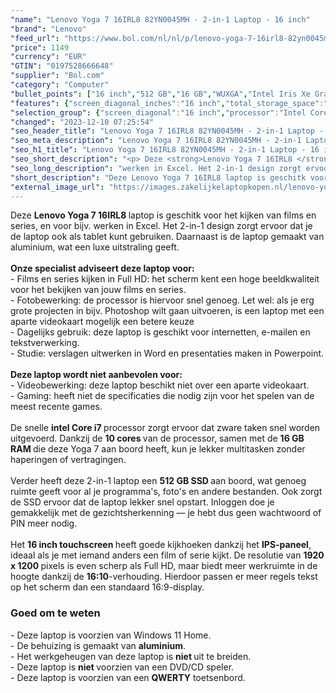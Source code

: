 ```yaml
---
"name": "Lenovo Yoga 7 16IRL8 82YN0045MH - 2-in-1 Laptop - 16 inch"
"brand": "Lenovo"
"feed_url": "https://www.bol.com/nl/nl/p/lenovo-yoga-7-16irl8-82yn0045mh-2-in-1-laptop-16-inch/9300000151986319"
"price": 1149
"currency": "EUR"
"GTIN": "0197528666648"
"supplier": "Bol.com"
"category": "Computer"
"bullet_points": ["16 inch","512 GB","16 GB","WUXGA","Intel Iris Xe Graphics","2-in-1"]
"features": {"screen_diagonal_inches":"16 inch","total_storage_space":"512 GB","memory_size":"16 GB","graphics":"WUXGA","graphics_card":"Intel Iris Xe Graphics","purpose_laptop":"2-in-1"}
"selection_group": {"screen_diagonal":"16 inch","processor":"Intel Core i7","changed_price_past_3_days":false,"product_family":"Yoga"}
"changed": "2023-12-10 07:25:54"
"seo_header_title": "Lenovo Yoga 7 16IRL8 82YN0045MH - 2-in-1 Laptop - 16 inch"
"seo_meta_description": "Lenovo Yoga 7 16IRL8 82YN0045MH - 2-in-1 Laptop - 16 inch"
"seo_h1_title": "Lenovo Yoga 7 16IRL8 82YN0045MH - 2-in-1 Laptop - 16 inch"
"seo_short_description": "<p> Deze <strong>Lenovo Yoga 7 16IRL8 </strong>laptop is geschitk voor het kijken van films en series, en voor bijv."
"seo_long_description": "werken in Excel. Het 2-in-1 design zorgt ervoor dat je de laptop ook als tablet kunt gebruiken. Daarnaast is de laptop gemaakt van aluminium, wat een luxe uitstraling geeft. <br /><br /><strong>Onze specialist adviseert deze laptop voor:</strong><br />- Films en series kijken in Full HD: het scherm kent een hoge beeldkwaliteit voor het bekijken van jouw films en series. <br />- Fotobewerking: de processor is hiervoor snel genoeg. Let wel: als je erg grote projecten in bijv. Photoshop wilt gaan uitvoeren, is een laptop met een aparte videokaart mogelijk een betere keuze<br />- Dagelijks gebruik: deze laptop is geschikt voor internetten, e-mailen en tekstverwerking. <br />- Studie: verslagen uitwerken in Word en presentaties maken in Powerpoint. <br /><br /><strong>Deze laptop wordt niet aanbevolen voor:</strong><br />- Videobewerking: deze laptop beschikt niet over een aparte videokaart. <br />- Gaming: heeft niet de specificaties die nodig zijn voor het spelen van de meest recente games. <br /><br />De snelle <strong>intel Core i7 </strong>processor zorgt ervoor dat zware taken snel worden uitgevoerd. Dankzij de <strong>10 cores </strong>van de processor, samen met de <strong>16 GB RAM </strong>die deze Yoga 7 aan boord heeft, kun je lekker multitasken zonder haperingen of vertragingen. <br /><br />Verder heeft deze 2-in-1 laptop een <strong>512 GB SSD </strong>aan boord, wat genoeg ruimte geeft voor al je programma's, foto's en andere bestanden. Ook zorgt de SSD ervoor dat de laptop lekker snel opstart. Inloggen doe je gemakkelijk met de gezichtsherkenning — je hebt dus geen wachtwoord of PIN meer nodig. <br /><br />Het <strong>16 inch touchscreen </strong>heeft goede kijkhoeken dankzij het <strong>IPS-paneel</strong>, ideaal als je met iemand anders een film of serie kijkt. De resolutie van <strong>1920 x 1200 </strong>pixels is even scherp als Full HD, maar biedt meer werkruimte in de hoogte dankzij de <strong>16:10</strong>-verhouding. Hierdoor passen er meer regels tekst op het scherm dan een standaard 16:9-display. </p> <h3>Goed om te weten</h3> <p> - Deze laptop is voorzien van Windows 11 Home. <br />- De behuizing is gemaakt van <strong>aluminium</strong>. <br />- Het werkgeheugen van deze laptop is <strong>niet </strong>uit te breiden. <br />- Deze laptop is <strong>niet </strong>voorzien van een DVD/CD speler. <br />- Deze laptop is voorzien van een <strong>QWERTY</strong> toetsenbord. </p>"
"short_description": "Deze Lenovo Yoga 7 16IRL8 laptop is geschitk voor het kijken van films en series, en voor bijv. werken in Excel. Het 2-in-1 design zorgt ervoor dat je de laptop ook als tablet kunt gebruiken. Daarnaast is de laptop gemaakt van aluminium, wat een luxe uitstraling geeft. Onze specialist adviseert deze laptop voor: - Films en series kijken in Full HD: het scherm kent een hoge beeldkwaliteit voor het bekijken van jouw films en series. - Fotobewerking: de processor is hiervoor snel genoeg. Let wel: als je erg grote projecten in bijv. Photoshop wilt gaan uitvoeren, is een laptop met een aparte videokaart mogelijk een betere keuze - Dagelijks gebruik: deze laptop is geschikt voor internetten, e-mailen en tekstverwerking. - Studie: verslagen uitwerken in Word en presentaties maken in Powerpoint. Deze laptop wordt niet aanbevolen voor: - Videobewerking: deze laptop beschikt niet over een aparte videokaart. - Gaming: heeft niet de specificaties die nodig zijn voor het spelen van de meest recente games. De snelle intel Core i7 processor zorgt ervoor dat zware taken snel worden uitgevoerd. Dankzij de 10 cores van de processor, samen met de 16 GB RAM die deze Yoga 7 aan boord heeft, kun je lekker multitasken zonder haperingen of vertragingen. Verder heeft deze 2-in-1 laptop een 512 GB SSD aan boord, wat genoeg ruimte geeft voor al je programma's, foto's en andere bestanden. Ook zorgt de SSD ervoor dat de laptop lekker snel opstart. Inloggen doe je gemakkelijk met de gezichtsherkenning — je hebt dus geen wachtwoord of PIN meer nodig. Het 16 inch touchscreen heeft goede kijkhoeken dankzij het IPS-paneel, ideaal als je met iemand anders een film of serie kijkt. De resolutie van 1920 x 1200 pixels is even scherp als Full HD, maar biedt meer werkruimte in de hoogte dankzij de 16:10-verhouding. Hierdoor passen er meer regels tekst op het scherm dan een standaard 16:9-display. Goed om te weten - Deze laptop is voorzien van Windows 11 Home. - De behuizing is gemaakt van aluminium. - Het werkgeheugen van deze laptop is niet uit te breiden. - Deze laptop is niet voorzien van een DVD/CD speler. - Deze laptop is voorzien van een QWERTY toetsenbord."
"external_image_url": "https://images.zakelijkelaptopkopen.nl/lenovo-yoga-7-16irl8-82yn0045mh-2-in-1-laptop-16-inch.webp"
---
```


<p> Deze <strong>Lenovo Yoga 7 16IRL8 </strong>laptop is geschitk voor het kijken van films en series, en voor bijv. werken in Excel. Het 2-in-1 design zorgt ervoor dat je de laptop ook als tablet kunt gebruiken. Daarnaast is de laptop gemaakt van aluminium, wat een luxe uitstraling geeft.<br /><br /><strong>Onze specialist adviseert deze laptop voor:</strong><br />- Films en series kijken in Full HD: het scherm kent een hoge beeldkwaliteit voor het bekijken van jouw films en series.<br />- Fotobewerking: de processor is hiervoor snel genoeg. Let wel: als je erg grote projecten in bijv. Photoshop wilt gaan uitvoeren, is een laptop met een aparte videokaart mogelijk een betere keuze<br />- Dagelijks gebruik: deze laptop is geschikt voor internetten, e-mailen en tekstverwerking.<br />- Studie: verslagen uitwerken in Word en presentaties maken in Powerpoint.<br /><br /><strong>Deze laptop wordt niet aanbevolen voor:</strong><br />- Videobewerking: deze laptop beschikt niet over een aparte videokaart.<br />- Gaming: heeft niet de specificaties die nodig zijn voor het spelen van de meest recente games.<br /><br />De snelle <strong>intel Core i7 </strong>processor zorgt ervoor dat zware taken snel worden uitgevoerd. Dankzij de <strong>10 cores </strong>van de processor, samen met de <strong>16 GB RAM </strong>die deze Yoga 7 aan boord heeft, kun je lekker multitasken zonder haperingen of vertragingen.<br /><br />Verder heeft deze 2-in-1 laptop een <strong>512 GB SSD </strong>aan boord, wat genoeg ruimte geeft voor al je programma's, foto's en andere bestanden. Ook zorgt de SSD ervoor dat de laptop lekker snel opstart. Inloggen doe je gemakkelijk met de gezichtsherkenning — je hebt dus geen wachtwoord of PIN meer nodig.<br /><br />Het <strong>16 inch touchscreen </strong>heeft goede kijkhoeken dankzij het <strong>IPS-paneel</strong>, ideaal als je met iemand anders een film of serie kijkt. De resolutie van <strong>1920 x 1200 </strong>pixels is even scherp als Full HD, maar biedt meer werkruimte in de hoogte dankzij de <strong>16:10</strong>-verhouding. Hierdoor passen er meer regels tekst op het scherm dan een standaard 16:9-display. </p> <h3>Goed om te weten</h3> <p> - Deze laptop is voorzien van Windows 11 Home.<br />- De behuizing is gemaakt van <strong>aluminium</strong>.<br />- Het werkgeheugen van deze laptop is <strong>niet </strong>uit te breiden.<br />- Deze laptop is <strong>niet </strong>voorzien van een DVD/CD speler.<br />- Deze laptop is voorzien van een <strong>QWERTY</strong> toetsenbord. </p>